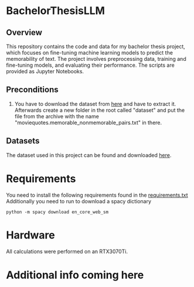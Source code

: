 # BachelorThesisLLM

## Overview

This repository contains the code and data for my bachelor thesis project, which focuses on fine-tuning machine learning models to predict the memorability of text. The project involves preprocessing data, training and fine-tuning models, and evaluating their performance. The scripts are provided as Jupyter Notebooks.

## Preconditions

1. You have to download the dataset from [here](https://www.cs.cornell.edu/~cristian/memorability_files/cornell_movie_quotes_corpus.zip) and have to extract it. Afterwards create a new folder in the root called "dataset" and put the file from the archive with the name "moviequotes.memorable_nonmemorable_pairs.txt" in there.

## Datasets

The dataset used in this project can be found and downloaded [here](https://www.cs.cornell.edu/~cristian/memorability.html).


# Requirements

You need to install the following requirements found in the [requirements.txt](./requirements.txt)
Additionally you need to run to download a spacy dictionary
```shell
python -m spacy download en_core_web_sm
```

# Hardware

All calculations were performed on an RTX3070Ti.

# Additional info coming here